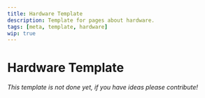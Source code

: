 ```yaml
---
title: Hardware Template
description: Template for pages about hardware.
tags: [meta, template, hardware]
wip: true
---
```


# Hardware Template

*This template is not done yet, if you have ideas please contribute!*